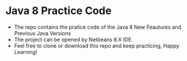 # Java 8 Practice Code

* The repo contains the pratice code of the Java 8 New Feautures and Previous Java Versions
* The project can be opened by Netbeans 8.X IDE
* Feel free to clone or download this repo and keep practicing, Happy Learning!






